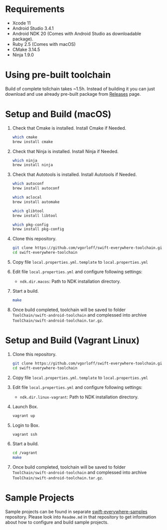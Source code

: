 # Requirements

- Xcode 11
- Android Studio 3.4.1
- Android NDK 20 (Comes with Android Studio as downloadable package).
- Ruby 2.5 (Comes with macOS)
- CMake 3.14.5
- Ninja 1.9.0

# Using pre-built toolchain

Build of complete tollchain takes ~1.5h. Instead of building it you can just download and use already pre-built package from [Releases](https://github.com/vgorloff/swift-everywhere-toolchain/releases) page.

# Setup and Build (macOS)

1. Check that Cmake is installed. Install Cmake if Needed.

   ```bash
   which cmake
   brew install cmake
   ```

2. Check that Ninja is installed. Install Ninja if Needed.

   ```bash
   which ninja
   brew install ninja
   ```

3. Check that Autotools is installed. Install Autotools if Needed.

   ```bash
   which autoconf
   brew install autoconf

   which aclocal
   brew install automake

   which glibtool
   brew install libtool

   which pkg-config
   brew install pkg-config
   ```

4. Clone this repository.

   ```bash
   git clone https://github.com/vgorloff/swift-everywhere-toolchain.git
   cd swift-everywhere-toolchain
   ```

5. Copy file `local.properties.yml.template` to `local.properties.yml`

6. Edit file `local.properties.yml` and configure following settings:

   - `ndk.dir.macos`: Path to NDK installation directory.

7. Start a build.

   ```bash
   make
   ```

8. Once build completed, toolchain will be saved to folder `ToolChain/swift-android-toolchain` and complessed into archive `ToolChain/swift-android-toolchain.tar.gz`.

# Setup and Build (Vagrant Linux)

1. Clone this repository.

   ```bash
   git clone https://github.com/vgorloff/swift-everywhere-toolchain.git
   cd swift-everywhere-toolchain
   ```

2. Copy file `local.properties.yml.template` to `local.properties.yml`

3. Edit file `local.properties.yml` and configure following settings:

   - `ndk.dir.linux-vagrant`: Path to NDK installation directory.

4. Launch Box.

   ```bash
   vagrant up
   ```

5. Login to Box.

   ```bash
   vagrant ssh
   ```

6. Start a build.

   ```bash
   cd /vagrant
   make
   ```

7. Once build completed, toolchain will be saved to folder `ToolChain/swift-android-toolchain` and complessed into archive `ToolChain/swift-android-toolchain.tar.gz`.

# Sample Projects

Sample projects can be found in separate [swift-everywhere-samples](https://github.com/vgorloff/swift-everywhere-samples) repository. Please look into `Readme.md` in that repository to get information about how to configure and build sample projects.
